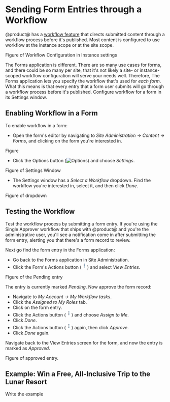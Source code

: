 # Sending Form Entries through a Workflow

@product@ has a [workflow
feature](/discover/portal/-/knowledge_base/7-0/using-workflow) that directs
submitted content through a workflow process before it's published. Most content
is configured to use workflow at the instance scope or at the site scope.

Figure of Workflow Configuration in Instance settings

The Forms application is different. There are so many use cases for forms, and
there could be so many per site, that it's not likely a site- or instance-scoped
workflow configuration will serve your needs well. Therefore, The Forms
application lets you specify the workflow that's used for *each form*. What this
means is that every entry that a form user submits will go through a workflow
process before it's published. Configure workflow for a form in its Settings
window.

## Enabling Workflow in a Form

To enable workflow in a form: 

- Open the form's editor by navigating to
*Site Administration &rarr; Content &rarr; Forms*, and clicking on the form
you're interested in.

Figure

- Click the Options button (![Options](../../../images/icon-option.png)) and
    choose *Settings*.

Figure of Settings Window

- The Settings window has a *Select a Workflow* dropdown. Find the workflow
    you're interested in, select it, and then click *Done*.

Figure of dropdown

## Testing the Workflow

Test the workflow process by submitting a form entry. If you're using the Single
Approver workflow that ships with @product@ and you're the administrative user,
you'll see a notification come in after submitting the form entry, alerting you
that there's a form record to review. 

Next go find the form entry in the Forms application:

- Go back to the Forms application in Site Administration.
- Click the Form's Actions button (![Actions](../../../images/icon-actions.png))
    and select *View Entries*.

Figure of the Pending entry

The entry is currently marked *Pending*. Now approve the form record:

- Navigate to *My Account &rarr; My Workflow tasks*.
- Click the *Assigned to My Roles* tab.
- Click on the form entry.
- Click the Actions button (![Actions](../../../images/icon-actions.png)) and
    choose *Assign to Me*.
- Click *Done*.
- Click the Actions button (![Actions](../../../images/icon-actions.png)) again,
    then click *Approve*.
- Click *Done* again.

Navigate back to the View Entries screen for the form, and now the entry is
marked as *Approved*. 

Figure of approved entry.

## Example: Win a Free, All-Inclusive Trip to the Lunar Resort

Write the example


